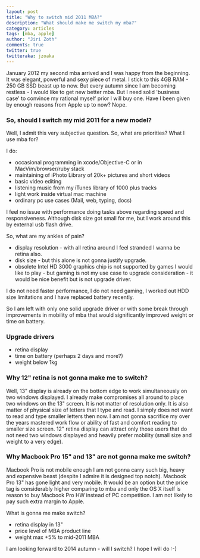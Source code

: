 ```yaml
---
layout: post
title: "Why to switch mid 2011 MBA?"
description: "What should make me switch my mba?"
category: articles
tags: [mba, apple]
author: "Jiri Zoth"
comments: true
twitter: true
twitteraka: jzoaka
---
```


January 2012 my second mba arrived and I was happy from the beginning. It was elegant, powerful and sexy piece of metal. I stick to this 4GB RAM - 250 GB SSD beast up to now. But every autumn since I am becoming restless - I would like to get new better mba.
But I need solid 'business case' to convince my rational myself prior I will buy one. Have I been given by enough reasons from Apple up to now? Nope.

### So, should I switch my mid 2011 for a new model?

Well, I admit this very subjective question. So, what are priorities? What I use mba for?

I do:

* occasional programming in xcode/Objective-C or in MacVim/browser/ruby stack
* maintaining of iPhoto Library of 20k+ pictures and short videos
* basic video editing
* listening music from my iTunes library of 1000 plus tracks
* light work inside virtual mac machine
* ordinary pc use cases (Mail, web, typing, docs)

I feel no issue with performance doing tasks above regarding speed and responsiveness. Although disk size got small for me, but I work around this by external usb flash drive.

So, what are my ankles of pain?

* display resolution - with all retina around I feel stranded I wanna be retina also.
* disk size - but this alone is not gonna justify upgrade.
* obsolete Intel HD 3000 graphics chip is not supported by games I would like to play - but gaming is not my use case to upgrade consideration - it would be nice benefit but is not upgrade driver.

I do not need faster performance, I do not need gaming, I worked out HDD size limitations and I have replaced battery recently.

So I am left with only one solid upgrade driver or with some break through improvements in mobility of mba that would significantly improved weight or time on battery.

### Upgrade drivers

* retina display
* time on battery (perhaps 2 days and more?)
* weight below 1kg

### Why 12" retina is not gonna make me to switch?
Well, 13" display is already on the bottom edge to work simultaneously on two windows displayed. I already make compromises all around to place two windows on the 13" screen. It is not matter of resolution only. It is also matter of physical size of letters that I type and read. I simply does not want to read and type smaller letters then now.
I am not gonna sacrifice my over the years mastered work flow or ability of fast and comfort reading to smaller size screen.
12" retina display can attract only those users that do not need two windows displayed and heavily prefer mobility (small size and weight to a very edge).

### Why Macbook Pro 15" and 13" are not gonna make me switch?
Macbook Pro is not mobile enough I am not gonna carry such big, heavy and expensive beast (despite I admire it is designed top notch).
Macbook Pro 13" has gone light and very mobile. It would be an option but the price tag is considerably higher comparing to mba and only the OS X itself is reason to buy Macbook Pro HW instead of PC competition. I am not likely to pay such extra margin to Apple.

What is gonna me make switch?

<div class="message">
<ul>
<li>retina display in 13"</li>
<li>price level of MBA product line</li>
<li>weight max +5% to mid-2011 MBA</li>
</ul>
</div>

I am looking forward to 2014 autumn - will I switch? I hope I will do :-)
